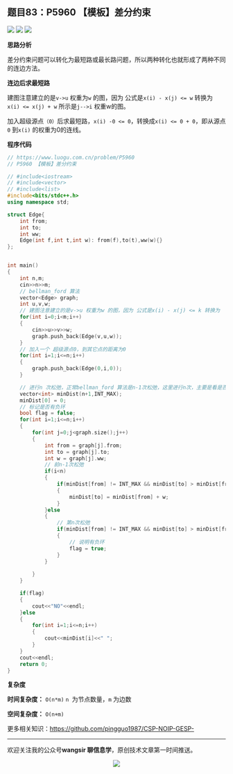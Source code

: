 ﻿## 题目83：P5960 【模板】差分约束

<img src ="https://cdn.jsdelivr.net/gh/pingguo1987/CSP-NOIP-GESP-/image/pic/图论/图论_题目83：P5960 【模板】差分约束/image-20241226101842861.png" />



<img src ="https://cdn.jsdelivr.net/gh/pingguo1987/CSP-NOIP-GESP-/image/pic/图论/图论_题目83：P5960 【模板】差分约束/image-20241226101856609.png" />

<img src ="https://cdn.jsdelivr.net/gh/pingguo1987/CSP-NOIP-GESP-/image/pic/图论/图论_题目83：P5960 【模板】差分约束/image-20241226101921943.png" />

**思路分析**

差分约束问题可以转化为最短路或最长路问题，所以两种转化也就形成了两种不同的连边方法。

**连边后求最短路**

建图注意建立的是`v->u` 权重为`w` 的图，因为 公式是`x(i) - x(j) <= w` 转换为 ` x(i) <= x(j) + w` 所示是`j-->i` 权重w的图。

加入超级源点`（0）`后求最短路，`x(i) -0 <= 0`，转换成`x(i) <= 0 + 0`，即从源点`0` 到`x(i)` 的权重为0的连线。

**程序代码**

```c++
// https://www.luogu.com.cn/problem/P5960
// P5960 【模板】差分约束

// #include<iostream>
// #include<vector>
// #include<list>
#include<bits/stdc++.h>
using namespace std;

struct Edge{
    int from;
    int to;
    int ww;
    Edge(int f,int t,int w): from(f),to(t),ww(w){}
};


int main()
{
    int n,m;
    cin>>n>>m;
    // bellman_ford 算法
    vector<Edge> graph;
    int u,v,w;
    // 建图注意建立的是v->u 权重为w 的图，因为 公式是x(i) - x(j) <= k 转换为  x(i) <= x(j) + k 所示是j-->i 权重k的图
    for(int i=0;i<m;i++)
    {
        cin>>u>>v>>w;
        graph.push_back(Edge(v,u,w));
    }
    // 加入一个 超级源点0，到其它点的距离为0
    for(int i=1;i<=n;i++)
    {
        graph.push_back(Edge(0,i,0));
    }

    // 进行n 次松弛，正常bellman_ford 算法是n-1次松弛，这里进行n次，主要是看是否有负环
    vector<int> minDist(n+1,INT_MAX);
    minDist[0] = 0;
    // 标记是否有负环
    bool flag = false;
    for(int i=1;i<=n;i++)
    {
        for(int j=0;j<graph.size();j++)
        {
            int from = graph[j].from;
            int to = graph[j].to;
            int w = graph[j].ww;
            // 前n-1次松弛
            if(i<n)
            {
                if(minDist[from] != INT_MAX && minDist[to] > minDist[from] + w)
                {
                    minDist[to] = minDist[from] + w;
                }
            }else
            {
                // 第n次松弛
                if(minDist[from] != INT_MAX && minDist[to] > minDist[from] + w)
                {
                    // 说明有负环
                    flag = true;
                }
            }
            
        }
    }

    if(flag)
    {
        cout<<"NO"<<endl;
    }else
    {
        for(int i=1;i<=n;i++)
        {
            cout<<minDist[i]<<" ";
        }
    }
    cout<<endl;
    return 0;
}
```

**复杂度**

**时间复杂度：** `O(n*m)`  `n `为节点数量，`m` 为边数

**空间复杂度：** `O(n+m)` 

更多相关知识：https://github.com/pingguo1987/CSP-NOIP-GESP-

---

欢迎关注我的公众号**wangsir 聊信息学**，原创技术文章第一时间推送。

<center>
    <img src="https://cdn.jsdelivr.net/gh/pingguo1987/CSP-NOIP-GESP-/image/pic/公众号-扫码版.png">
</center>
